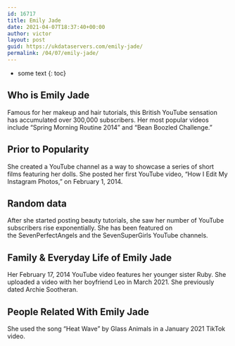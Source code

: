 ```yaml
---
id: 16717
title: Emily Jade
date: 2021-04-07T18:37:40+00:00
author: victor
layout: post
guid: https://ukdataservers.com/emily-jade/
permalink: /04/07/emily-jade/
---
```


* some text
{: toc}


## Who is Emily Jade



Famous for her makeup and hair tutorials, this British YouTube sensation has accumulated over 300,000 subscribers. Her most popular videos include &#8220;Spring Morning Routine 2014&#8221; and &#8220;Bean Boozled Challenge.&#8221; 

                
                
                
## Prior to Popularity



She created a YouTube channel as a way to showcase a series of short films featuring her dolls. She posted her first YouTube video, &#8220;How I Edit My Instagram Photos,&#8221; on February 1, 2014. 

                
                
                
## Random data



After she started posting beauty tutorials, she saw her number of YouTube subscribers rise exponentially. She has been featured on the SevenPerfectAngels and the SevenSuperGirls YouTube channels. 

                
                
                
## Family & Everyday Life of Emily Jade



Her February 17, 2014 YouTube video features her younger sister Ruby. She uploaded a video with her boyfriend Leo in March 2021. She previously dated Archie Sootheran.

                
                
                
## People Related With Emily Jade



She used the song &#8220;Heat Wave&#8221; by Glass Animals in a January 2021 TikTok video.

                
              
            
          
          
          